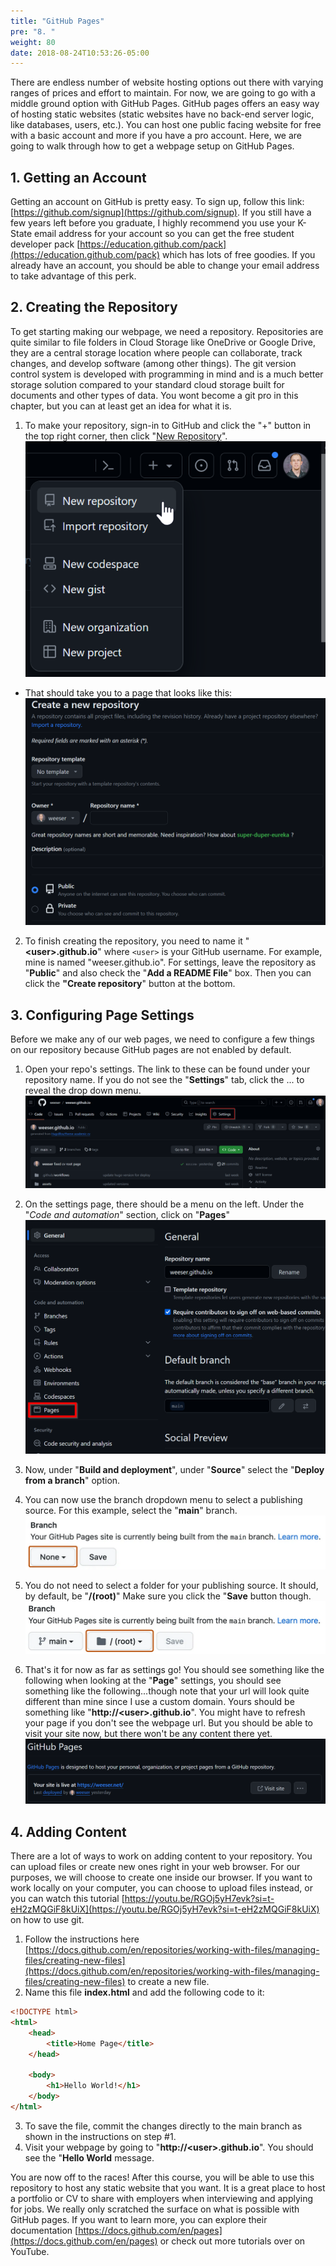 ```yaml
---
title: "GitHub Pages"
pre: "8. "
weight: 80
date: 2018-08-24T10:53:26-05:00
---
```


There are endless number of website hosting options out there with varying ranges of prices and effort to maintain. For now, we are going to go with a middle ground option with GitHub Pages. GitHub pages offers an easy way of hosting static websites (static websites have no back-end server logic, like databases, users, etc.). You can host one public facing website for free with a basic account and more if you have a pro account. Here, we are going to walk through how to get a webpage setup on GitHub Pages.

## 1. Getting an Account

Getting an account on GitHub is pretty easy. To sign up, follow this link: [https://github.com/signup](https://github.com/signup). If you still have a few years left before you graduate, I highly recommend you use your K-State email address for your account so you can get the free student developer pack [https://education.github.com/pack](https://education.github.com/pack) which has lots of free goodies. If you already have an account, you should be able to change your email address to take advantage of this perk.

## 2. Creating the Repository

To get starting making our webpage, we need a repository. Repositories are quite similar to file folders in Cloud Storage like OneDrive or Google Drive, they are a central storage location where people can collaborate, track changes, and develop software (among other things). The git version control system is developed with programming in mind and is a much better storage solution compared to your standard cloud storage built for documents and other types of data. You wont become a git pro in this chapter, but you can at least get an idea for what it is.

1. To make your repository, sign-in to GitHub and click the "+" button in the top right corner, then click "[New Repository](https://github.com/new)".
   ![Create New Repository](/images/hosting/new-repo-menu.png)

-   That should take you to a page that looks like this:
    ![New Repository](/images/hosting/new-repo-page.png)

2. To finish creating the repository, you need to name it "**\<user\>.github.io**" where `<user>` is your GitHub username. For example, mine is named "weeser.github.io". For settings, leave the repository as "**Public**" and also check the "**Add a README File**" box. Then you can click the **"Create repository**" button at the bottom.

## 3. Configuring Page Settings

Before we make any of our web pages, we need to configure a few things on our repository because GitHub pages are not enabled by default.

1. Open your repo's settings. The link to these can be found under your repository name. If you do not see the "**Settings**" tab, click the ... to reveal the drop down menu.
   ![Repository Settings](/images/hosting/settings-menu.png)

2. On the settings page, there should be a menu on the left. Under the "_Code and automation_" section, click on "**Pages**"
   ![Pages Settings Menu](/images/hosting/settings-menu-pages.png)

3. Now, under "**Build and deployment**", under "**Source**" select the "**Deploy from a branch**" option.
4. You can now use the branch dropdown menu to select a publishing source. For this example, select the "**main**" branch.
   ![Deploy from Branch](/images/hosting/pages-settings-build-branch.png)

5. You do not need to select a folder for your publishing source. It should, by default, be "**/(root)**" Make sure you click the "**Save** button though.
   ![Branch Folder](/images/hosting/pages-settings-build-branch-folder.png)

6. That's it for now as far as settings go! You should see something like the following when looking at the "**Page**" settings, you should see something like the following...though note that your url will look quite different than mine since I use a custom domain. Yours should be something like "**http://\<user\>.github.io**". You might have to refresh your page if you don't see the webpage url. But you should be able to visit your site now, but there won't be any content there yet.
   ![Site Live in Settings](/images/hosting/site-live.png)

## 4. Adding Content

There are a lot of ways to work on adding content to your repository. You can upload files or create new ones right in your web browser. For our purposes, we will choose to create one inside our browser. If you want to work locally on your computer, you can choose to upload files instead, or you can watch this tutorial [https://youtu.be/RGOj5yH7evk?si=t-eH2zMQGiF8kUiX](https://youtu.be/RGOj5yH7evk?si=t-eH2zMQGiF8kUiX) on how to use git.

1.  Follow the instructions here [https://docs.github.com/en/repositories/working-with-files/managing-files/creating-new-files](https://docs.github.com/en/repositories/working-with-files/managing-files/creating-new-files) to create a new file.
2.  Name this file **index.html** and add the following code to it:

```html
<!DOCTYPE html>
<html>
    <head>
        <title>Home Page</title>
    </head>

    <body>
        <h1>Hello World!</h1>
    </body>
</html>
```

3. To save the file, commit the changes directly to the main branch as shown in the instructions on step #1.
4. Visit your webpage by going to "**http://\<user\>.github.io**". You should see the "**Hello World** message.

You are now off to the races! After this course, you will be able to use this repository to host any static website that you want. It is a great place to host a portfolio or CV to share with employers when interviewing and applying for jobs. We really only scratched the surface on what is possible with GitHub pages. If you want to learn more, you can explore their documentation [https://docs.github.com/en/pages](https://docs.github.com/en/pages) or check out more tutorials over on YouTube.
